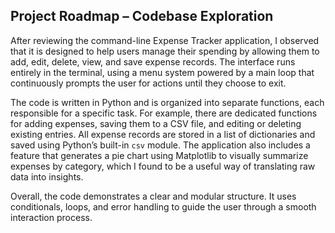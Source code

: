 ## Project Roadmap – Codebase Exploration

After reviewing the command-line Expense Tracker application, I observed that it is designed to help users manage their spending by allowing them to add, edit, delete, view, and save expense records. The interface runs entirely in the terminal, using a menu system powered by a main loop that continuously prompts the user for actions until they choose to exit.

The code is written in Python and is organized into separate functions, each responsible for a specific task. For example, there are dedicated functions for adding expenses, saving them to a CSV file, and editing or deleting existing entries. All expense records are stored in a list of dictionaries and saved using Python’s built-in `csv` module. The application also includes a feature that generates a pie chart using Matplotlib to visually summarize expenses by category, which I found to be a useful way of translating raw data into insights.

Overall, the code demonstrates a clear and modular structure. It uses conditionals, loops, and error handling to guide the user through a smooth interaction process. 
